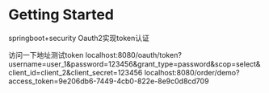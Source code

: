 # Getting Started
springboot+security Oauth2实现token认证

访问一下地址测试token
localhost:8080/oauth/token?username=user_1&password=123456&grant_type=password&scop=select&client_id=client_2&client_secret=123456
localhost:8080/order/demo?access_token=9e206db6-7449-4cb0-822e-8e9c0d8cd709